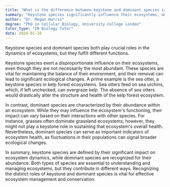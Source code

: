 ```yaml
---
title: "What is the difference between keystone and dominant species in ecosystem dynamics?"
summary: "Keystone species significantly influence their ecosystems, despite being less abundant, whereas dominant species are the most numerous but do not necessarily have the same ecological impact."
author: "Dr. Megan Harris"
degree: "PhD in Cellular Biology, University College London"
tutor_type: "IB Biology Tutor"
date: 2024-01-18
---
```


Keystone species and dominant species both play crucial roles in the dynamics of ecosystems, but they fulfill different functions. 

Keystone species exert a disproportionate influence on their ecosystems, even though they are not necessarily the most abundant. These species are vital for maintaining the balance of their environment, and their removal can lead to significant ecological changes. A prime example is the sea otter, a keystone species in kelp forest ecosystems. Sea otters feed on sea urchins, which, if left unchecked, can overgraze kelp. The absence of sea otters would drastically alter the structure and health of the kelp forest ecosystem.

In contrast, dominant species are characterized by their abundance within an ecosystem. While they may influence the ecosystem's functioning, their impact can vary based on their interactions with other species. For instance, grasses often dominate grassland ecosystems; however, they might not play a keystone role in sustaining that ecosystem's overall health. Nevertheless, dominant species can serve as important indicators of ecosystem health, as fluctuations in their populations can signal broader ecological changes.

In summary, keystone species are defined by their significant impact on ecosystem dynamics, while dominant species are recognized for their abundance. Both types of species are essential to understanding and managing ecosystems, but they contribute in different ways. Recognizing the distinct roles of keystone and dominant species is vital for effective ecosystem management and conservation.
    